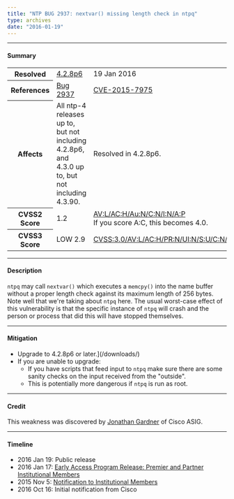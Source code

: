 ```yaml
---
title: "NTP BUG 2937: nextvar() missing length check in ntpq"
type: archives
date: "2016-01-19"
---
```


* * *

#### Summary

<table>
  <tbody>
	<tr>
		<th><b>Resolved</b></th>
		<td><a href="/support/securitynotice/4_2_8p6-release-announcement/">4.2.8p6</a></td>
		<td>19 Jan 2016</td>
	</tr>
	<tr>
		<th><b>References</b></th>
		<td><a href="https://bugs.ntp.org/show_bug.cgi?id=2937">Bug 2937</a></td>
		<td><a href="https://nvd.nist.gov/vuln/detail/CVE-2015-7975">CVE-2015-7975</a></td>
	</tr>
	<tr>
		<th><b>Affects</b></th>
		<td>All ntp-4 releases up to, but not including 4.2.8p6,<br> and 4.3.0 up to, but not including 4.3.90.</td>
		<td>Resolved in 4.2.8p6.</td>
	</tr>
	<tr>
		<th><b>CVSS2 Score</b></th>
		<td>1.2</td>
		<td><a href="https://nvd.nist.gov/vuln-metrics/cvss/v2-calculator?calculator&version=2&vector=(AV:L/AC:H/Au:N/C:N/I:N/A:P)">AV:L/AC:H/Au:N/C:N/I:N/A:P</a><br> If you score A:C, this becomes 4.0.</td>
	</tr>
	<tr>
		<th><b>CVSS3 Score<b></th>
		<td>LOW 2.9</td>
		<td><a href="https://www.first.org/cvss/calculator/3.0#CVSS:3.0/AV:L/AC:H/PR:N/UI:N/S:U/C:N/I:N/A:L">CVSS:3.0/AV:L/AC:H/PR:N/UI:N/S:U/C:N/I:N/A:L</a></td>
	</tr>	
  </tbody>	
</table>

* * *
    
#### Description 

`ntpq` may call `nextvar()` which executes a `memcpy()` into the name buffer without a proper length check against its maximum length of 256 bytes. Note well that we're taking about `ntpq` here. The usual worst-case effect of this vulnerability is that the specific instance of `ntpq` will crash and the person or process that did this will have stopped themselves.

* * *
    
#### Mitigation

* Upgrade to 4.2.8p6 or later.](/downloads/)
* If you are unable to upgrade:
  * If you have scripts that feed input to `ntpq` make sure there are some sanity checks on the input received from the "outside".
  * This is potentially more dangerous if `ntpq` is run as root. 

* * *

#### Credit

This weakness was discovered by [Jonathan Gardner](mailto:jonagard@cisco.com) of Cisco ASIG.

* * *

#### Timeline

* 2016 Jan 19: Public release
* 2016 Jan 17: [Early Access Program Release: Premier and Partner Institutional Members](https://www.nwtime.org/membership/benefits/)
* 2015 Nov 5: [Notification to Institutional Members](https://www.nwtime.org/membership/benefits/)
* 2016 Oct 16: Initial notification from Cisco